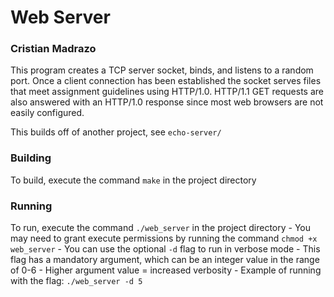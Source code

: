 # Web Server
### Cristian Madrazo
This program creates a TCP server socket, binds, and listens to a random port.
Once a client connection has been established the socket serves files that meet
    assignment guidelines using HTTP/1.0. HTTP/1.1 GET requests are also 
    answered with an HTTP/1.0 response since most web browsers are not easily
    configured. 

This builds off of another project, see `echo-server/`

### Building
To build, execute the command `make` in the project directory

### Running
To run, execute the command `./web_server` in the project directory
    - You may need to grant execute permissions by running the command `chmod +x web_server`
    - You can use the optional `-d` flag to run in verbose mode
        - This flag has a mandatory argument, which can be an integer value in the range of 0-6
        - Higher argument value = increased verbosity
        - Example of running with the flag: `./web_server -d 5`
